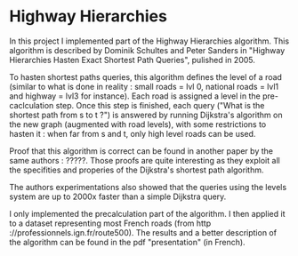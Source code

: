 # Highway Hierarchies

In this project I implemented part of the Highway Hierarchies algorithm. This algorithm is described by Dominik Schultes and Peter Sanders in "Highway Hierarchies Hasten Exact Shortest Path Queries", pulished in 2005.

To hasten shortest paths queries, this algorithm defines the level of a road (similar to what is done in reality : small roads = lvl 0, national roads = lvl1 and highway = lvl3 for instance). Each road is assigned a level in the pre-caclculation step. Once this step is finished, each query ("What is the shortest path from s to t ?") is answered by running Dijkstra's algorithm on the new graph (augmented with road levels), with some restrictions to hasten it : when far from s and t, only high level roads can be used.

Proof that this algorithm is correct can be found in another paper by the same authors : ?????. Those proofs are quite interesting as they exploit all the specifities and properies of the Dijkstra's shortest path algorithm.

The authors experimentations also showed that the queries using the levels system are up to 2000x faster than a simple Dijkstra query.

I only implemented the precalculation part of the algorithm. I then applied it to a dataset representing most French roads (from http ://professionnels.ign.fr/route500). The results and a better description of the algorithm can be found in the pdf "presentation" (in French).
